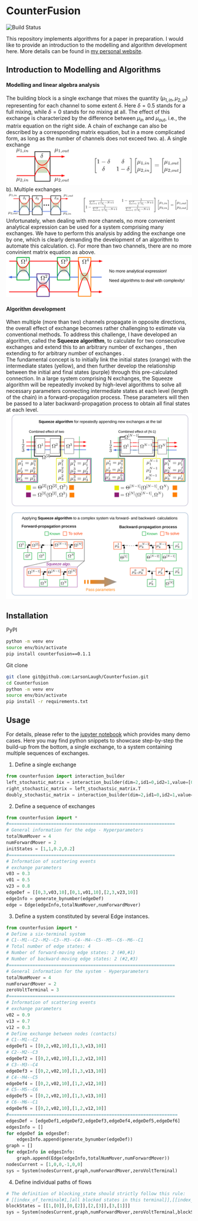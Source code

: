 # CounterFusion

![Build Status](https://github.com/LarsonLaugh/Counterfusion/actions/workflows/ci.yml/badge.svg)

This repository implements algorithms for a paper in preparation. I would like to provide an introduction to the modelling and algorithm development here. More details can be found in [my personal website](http://lixianphwang.com/projects/1_project/).

## Introduction to Modelling and Algorithms
#### Modelling and linear algebra analysis
The building block is a single exchange that mixes the quantity ($\mu_{1,in},\mu_{2,in}$) representing for each channel to some extent $\delta$. Here $\delta=0.5$  stands for a full mixing, while $\delta=0$ stands for no mixing at all. The effect of this exchange is characterized by the difference between $\mu_{in}$ and $\mu_{out}$, i.e., the matrix equation on the right side. A chain of exchange can also be described by a corresponding matrix equation, but in a more complicated form, as long as the number of channels does not exceed two.
a). A single exchange
![pic1](assets/pic1.svg) 
b). Multiple exchanges
![pic2](assets/pic2.svg)
Unfortunately, when dealing with more channels, no more convenient analytical expression can be used for a system comprising many exchanges. We have to perform this analysis by adding the exchange one by one, which is clearly demanding the development of an algorithm to automate this calculation.
c). For more than two channels, there are no more convinient matrix equation as above.
![pic3](assets/pic3.svg)
#### Algorithm development
When multiple (more than two) channels propagate in opposite directions, the overall effect of exchange becomes rather challenging to estimate via conventional methods. To address this challenge, I have developed an algorithm, called the **Squeeze algorithm**, to calculate for two consecutive exchanges  and extend this to an arbitrary number of exchanges , then extending to for arbitrary number of exchanges .  
The fundamental concept is to initially link the initial states (orange) with the intermediate states (yellow), and then further develop the relationship between the initial and final states (purple) through this pre-calculated connection.
In a large system comprising N exchanges, the Squeeze algorithm will be repeatedly invoked by high-level algorithms to solve all necessary parameters connecting intermediate states at each level (length of the chain) in a forward-propagation process. These parameters will then be passed to a later backward-propagation process to obtain all final states at each level.
![pic4](assets/pic4.svg)

## Installation
PyPI
```bash
python -m venv env
source env/bin/activate
pip install counterfusion==0.1.1
```

Git clone 
```bash
git clone git@github.com:LarsonLaugh/Counterfusion.git
cd Counterfusion
python -m venv env
source env/bin/activate
pip install -r requirements.txt
```

## Usage

For details, please refer to the [jupyter notebook](demo.ipynb) which provides many demo cases. Here you may find python
snippets to showcase step-by-step the build-up from the bottom, a single exchange, to a system containing multiple sequences of
exchanges.

1. Define a single exchange

```python
from counterfusion import interaction_builder
left_stochastic_matrix = interaction_builder(dim=2,id1=0,id2=1,value=[0.1,0.3])
right_stochastic_matrix = left_stochastsic_matrix.T
doubly_stochastic_matrix = interaction_builder(dim=2,id1=0,id2=1,value=0.5)
```

2. Define a sequence of exchanges

```python
from counterfusion import *
#===============================================================
# General information for the edge - Hyperparameters
totalNumMover = 4
numForwardMover = 2
initStates = [1,1,0.2,0.2]
#===============================================================
# Information of scattering events 
# exchange parameters
v03 = 0.3
v01 = 0.5
v23 = 0.8
edgeDef = [[0,3,v03,10],[0,1,v01,10],[2,3,v23,10]]
edgeInfo = generate_bynumber(edgeDef)
edge = Edge(edgeInfo,totalNumMover,numForwardMover)
```
3. Define a system constituted by several Edge instances.

```python
from counterfusion import *
# Define a six-terminal system
# C1--M1--C2--M2--C3--M3--C4--M4--C5--M5--C6--M6--C1
# Total number of edge states: 4
# Number of forward-moving edge states: 2 (#0,#1)
# Number of backward-moving edge states: 2 (#2,#3)
#===============================================================
# General information for the system - Hyperparameters
totalNumMover = 4
numForwardMover = 2
zeroVoltTerminal = 3
#===============================================================
# Information of scattering events 
# exchange parameters
v02 = 0.9
v13 = 0.7
v12 = 0.3
# Define exchange between nodes (contacts)
# C1--M1--C2
edgeDef1 = [[0,2,v02,10],[1,3,v13,10]]
# C2--M2--C3
edgeDef2 = [[0,2,v02,10],[1,2,v12,10]]
# C3--M3--C4
edgeDef3 = [[0,2,v02,10],[1,3,v13,10]]
# C4--M4--C5
edgeDef4 = [[0,2,v02,10],[1,2,v12,10]]
# C5--M5--C6
edgeDef5 = [[0,2,v02,10],[1,3,v13,10]]
# C6--M6--C1
edgeDef6 = [[0,2,v02,10],[1,2,v12,10]]
#================================================================
edgesDef = [edgeDef1,edgeDef2,edgeDef3,edgeDef4,edgeDef5,edgeDef6]
edgesInfo = []
for edgeDef in edgesDef:
    edgesInfo.append(generate_bynumber(edgeDef))
graph = []
for edgeInfo in edgesInfo:
    graph.append(Edge(edgeInfo,totalNumMover,numForwardMover))
nodesCurrent = [1,0,0,-1,0,0]
sys = System(nodesCurrent,graph,numForwardMover,zeroVoltTerminal)
```

4. Define individual paths of flows

```python
# The definition of blocking_state should strictly follow this rule: 
# [[index_of_terminal#1,[all blocked states in this terminal]],[[index_of_terminal#2,[all blocked states in this terminal],...]]]
blockStates = [[1,[0]],[0,[2]],[2,[3]],[3,[1]]]
sys = System(nodesCurrent,graph,numForwardMover,zeroVoltTerminal,blockStates)
```
